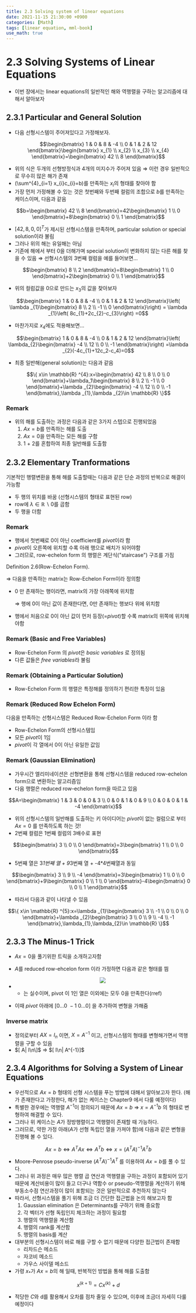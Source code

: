```yaml
---
title: 2.3 Solving system of linear equations
date: 2021-11-15 21:30:00 +0900
categories: [Math]
tags: [linear equation, mml-book]
use_math: true
---
```

# 2.3 Solving Systems of Linear Equations

- 이번 장에서는 linear equations의 일반적인 해와 역행렬을 구하는 알고리즘에 대해서 알아보자

## 2.3.1 Particular and General Solution

- 다음 선형시스템이 주어져있다고 가정해보자.

$$\begin{bmatrix} 1 & 0 & 8 & -4 \\ 
0 & 1 & 2 & 12 \end{bmatrix}\begin{bmatrix} x_{1} \\ 
x_{2} \\ x_{3} \\ 
x_{4} \end{bmatrix}=\begin{bmatrix} 42 \\ 
8 \end{bmatrix}$$

- 위의 식은 두개의 선형방정식과 4개의 미지수가 주어져 있음 ⇒ 이런 경우 일반적으로 무수히 많은 해가 존재
- \(\sum^{4}\_{i=1} x_{i}c_{i}=b\)를 만족하는 $x_i$의 형태를 찾아야 함
- 가장 먼저 가정해볼 수 있는 것은 첫번째와 두번째 컬럼의 조합으로 $b$를 만족하는 케이스이며, 다음과 같음

$$b=\begin{bmatrix} 42 \\ 
8 \end{bmatrix}=42\begin{bmatrix} 1 \\ 
0 \end{bmatrix}+8\begin{bmatrix} 0 \\ 
1 \end{bmatrix}$$

- $\left[ 42,8,0,0\right] ^{T}$가 제시된 선형시스템을 만족하며, particular solution or special solution이라 불림
- 그러나 위의 해는 유일해는 아님
- 기존에 해에서 부터 0을 더해가며 special solution이 변화하지 않는 다른 해를 찾을 수 있음 ⇒ 선형시스템의 3번째 컬럼을 예를 들어보면...

$$\begin{bmatrix} 8 \\ 2 \end{bmatrix}=8\begin{bmatrix} 1 \\ 0 \end{bmatrix}+2\begin{bmatrix} 0 \\ 1 \end{bmatrix}$$

- 위의 컬럼값을 0으로 만드는 $x_3$의 값을 찾아보자

$$\begin{bmatrix} 1 & 0 & 8 & -4 \\ 0 & 1 & 2 & 12 \end{bmatrix}\left( \lambda _{1}\begin{bmatrix} 8 \\ 2 \\ -1 \\ 0 \end{bmatrix}\right) = \lambda _{1}\left( 8c_{1}+2c_{2}-c_{3}\right) =0$$

- 마찬가지로 $x_4$에도 적용해보면...

$$\begin{bmatrix} 1 & 0 & 8 & -4 \\ 0 & 1 & 2 & 12 \end{bmatrix}\left( \lambda_{2}\begin{bmatrix} -4 \\ 12 \\ 0 \\ -1 \end{bmatrix}\right) =\lambda _{2}(-4c_{1}+12c_2-c_4)=0$$

- 최종 일반해(general solution)는 다음과 같음

$$\{ x\in \mathbb{R} ^{4}:x=\begin{bmatrix} 42 \\ 8 \\ 0 \\ 0 \end{bmatrix}+\lambda_1\begin{bmatrix} 8 \\ 2 \\ -1 \\ 0 \end{bmatrix}+\lambda _{2}\begin{bmatrix} -4 \\ 12 \\ 0 \\ -1 \end{bmatrix},\lambda _{1},\lambda _{2}\in \mathbb{R} \}$$

### Remark

- 위의 해를 도출하는 과정은 다음과 같은 3가지 스텝으로 진행되었음
    1. $Ax=b$를 만족하는 해를 도출
    2. $Ax=0$을 만족하는 모든 해를 구함
    3.  1 + 2를 혼합하여 최종 일반해를 도출함

## 2.3.2 Elementary Tranformations

기본적인 행렬변환을 통해 해를 도출할때는 다음과 같은 단순 과정의 반복으로 해결이 가능함

- 두 행의 위치를 바꿈 (선형시스템의 형태로 표현된 row)
- row에 $\lambda \in \mathbb{R} \backslash {0}$를 곱함
- 두 행을 더함    

### Remark

- 행에서 첫번째로 0이 아닌 coefficient를 $pivot$이라 함
- $pivot$이 오른쪽에 위치할 수록 아래 행으로 배치가 되어야함
- 그러므로, row-echelon form 의 행렬은 계단식("staircase") 구조를 가짐

Definition 2.6(Row-Echelon Form).

⇒ 다음을 만족하는 matrix는 Row-Echelon Form이라 정의함

- 0 만 존재하는 행이라면, matrix의 가장 아래쪽에 위치함
    
    ⇒ 행에 0이 아닌 값이 존재한다면, 0만 존재하는 행보다 위에 위치함
    
- 행에서 처음으로 0이 아닌 값이 먼저 등장(=$pivot$)할 수록 matrix의 위쪽에 위치해야함

### Remark (Basic and Free Variables)

- Row-Echelon Form 의 $pivot$은 $basic \ variables$ 로 정의됨
- 다른 값들은 $free \ variables$라 불림

### Remark (Obtaining a Particular Solution)

- Row-Echelon Form 의 행렬은 특정해를 정의하기 편리한 특징이 있음

### Remark (Reduced Row Echelon Form)

다음을 만족하는 선형시스템은 Reduced Row-Echelon Form 이라 함

- Row-Echelon Form의 선형시스템임
- 모든 $pivot$이 1임
- $pivot$이 각 열에서 0이 아닌 유일한 값임

### Remark (Gaussian Elimination)

- 가우시간 엘리미네이션은 선형변환을 통해 선형시스템을 reduced row-echelon form으로 변환하는 알고리즘임
- 다음 행렬은 reduced row-echelon form을 따르고 있음

$$A=\begin{bmatrix} 1 & 3 & 0 & 0 & 3 \\ 0 & 0 & 1 & 0 & 9 \\ 0 & 0 & 0 & 1 & -4 \end{bmatrix}$$

- 위의 선형시스템의 일반해를 도출하는 키 아이디어는 $pivot$이 없는 컬럼으로 부터 $Ax = 0$ 를 만족하도록 하는 것!
- 2번째 컬럼은 1번째 컬럼의 3배수로 표현

$$\begin{bmatrix} 3 \\ 0 \\ 0 \end{bmatrix}=3\begin{bmatrix} 1 \\ 0 \\ 0 \end{bmatrix}$$

- 5번째 열은 3*1번째 열 + 9*3번째 열 + -4*4번째열과 동일

$$\begin{bmatrix} 3 \\ 9 \\ -4 \end{bmatrix}=3\begin{bmatrix} 1 \\ 0 \\ 0 \end{bmatrix}+9\begin{bmatrix} 0 \\ 1 \\ 0 \end{bmatrix}-4\begin{bmatrix} 0 \\ 0 \\ 1 \end{bmatrix}$$

- 따라서 다음과 같이 나타낼 수 있음

$$\{ x\in \mathbb{R} ^{5}:x=\lambda _{1}\begin{bmatrix} 3 \\ -1 \\ 0 \\ 0 \\ 0 \end{bmatrix}+\lambda _{2}\begin{bmatrix} 3 \\ 0 \\ 9 \\ -4 \\ -1 \end{bmatrix},\lambda_{1},\lambda_{2}\in \mathbb{R} \}$$

## 2.3.3 The Minus-1 Trick

- $Ax=0$을 풀기위한 트릭을 소개하고자함
- $A$를 reduced row-ehcelon form 이라 가정하면 다음과 같은 형태를 띔
    
    <center><img src="https://i.ibb.co/xfh3dG4/row-equal-form.png"></center> 
    
- * 는 실수이며, pivot 이 1인 열은 이외에는 모두 0을 만족한다(rref)
- 이때 $pivot$ 아래에 $\left[ 0 \ldots 0 \ -1 \ 0\ldots 0\right]$ 을 추가하여 변형을 가해줌
    

### Inverse matrix

- 정의로부터 $AX=I_{n}$ 이면, $X=A^{-1}$ 이고, 선형시스템의 형태를 변형해가면서 역행렬을 구할 수 있음
- $[ A| I\n\]$ ⇒ $[ I\n| A^{-1}]$


## 2.3.4 Algorithms for Solving a System of Linear Equations

- 우선적으로 $Ax = b$ 형태의 선형 시스템을 푸는 방법에 대해서 알아보고자 한다. (해가 존재한다고 가정한다, 해가 없는 케이스는 Chapter9 에서 다룰 예정이다)
- 특별한 경우에는 역행렬 $A^{-1}$이 정의되기 때문에 $Ax=b$ ⇒ $x = A^{-1}b$ 의 형태로 변형하여 해결할 수 있다.
- 그러나 위 케이스는 $A$가 정방행렬이고 역행렬이 존재할 때 가능하다.
- 그러므로, 약한 가정 아래($A$가 선형 독립인 열을 가져야 함)에 다음과 같은 변형을 진행해 볼 수 있다.

$$Ax=b\Leftrightarrow A^{T}Ax \Leftrightarrow A^{T}b \Leftrightarrow x = (A^{T}A)^{-1}A^{T}b$$

- Moore-Penrose pseudo-inverse $(A^{T}A)^{-1}A^{T}$ 를 이용하여 $Ax = b$를 풀 수 있다.
- 그러나 위 과정은 매우 많은 행렬 곱 연산과 역행렬을 구하는 과정이 포함되어 있기 때문에 계산비용이 많이 들고 더구나 역함수 or pseudo-역행렬을 계산하기 위해 부동소수점 연산과정이 많이 포함되는 것은 일반적으로 추천하지 않는다
- 따라서, 선형시스템을 풀기 위해 조금 더 간단한 접근법을 논의 해보고자 함
    1. Gaussian elimination 은 Determinants를 구하기 위해 중요함
    2. 각 벡터가 선형 독립인지 체크하는 과정이 필요함
    3. 행렬의 역행렬을 계산함
    4. 행렬의 rank를 계산함
    5. 행렬의 basis를 계산
- 대부분의 선형시스템이 바로 해를 구할 수 없기 때문에 다양한 접근법이 존재함
    - 리차드슨 메소드
    - 자코비 메소드
    - 가우스 사이델 메소드
- 가령 $x_*$가 $Ax=b$의 해 일때, 반복적인 방법을 통해 해를 도출함

$$x^{(k+1)} = Cx^{(k)} + d$$

- 적당한 $C$와 d를 활용해서 오차를 점차 줄일 수 있으며, 이후에 조금더 자세히 다룰 예정이다